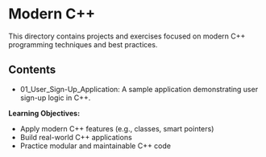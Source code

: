 # Modern C++

This directory contains projects and exercises focused on modern C++ programming techniques and best practices.

## Contents
- 01_User_Sign-Up_Application: A sample application demonstrating user sign-up logic in C++.

**Learning Objectives:**
- Apply modern C++ features (e.g., classes, smart pointers)
- Build real-world C++ applications
- Practice modular and maintainable C++ code
